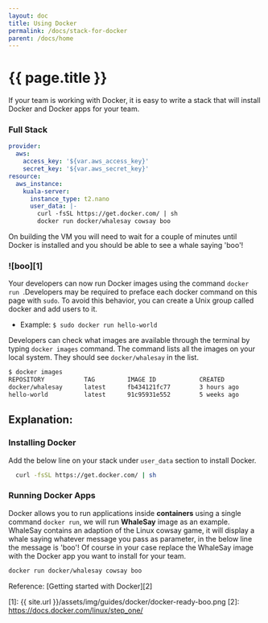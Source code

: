 ```yaml
---
layout: doc
title: Using Docker
permalink: /docs/stack-for-docker
parent: /docs/home
---
```


# {{ page.title }}

If your team is working with Docker, it is easy to write a stack that will install Docker and Docker apps for your team.

### Full Stack

```yaml
provider:
  aws:
    access_key: '${var.aws_access_key}'
    secret_key: '${var.aws_secret_key}'
resource:
  aws_instance:
    kuala-server:
      instance_type: t2.nano
      user_data: |-
        curl -fsSL https://get.docker.com/ | sh
        docker run docker/whalesay cowsay boo
```
On building the VM you will need to wait for a couple of minutes until Docker is installed and you should be able to see a whale saying 'boo'!

### ![boo][1]

Your developers can now run Docker images using the command `docker run `.Developers may be required to preface each docker command on this page with `sudo`. To avoid this behavior, you can create a Unix group called docker and add users to it.

* Example: `$ sudo docker run hello-world `

Developers can check what images are available through the terminal by typing `docker images` command. The command lists all the images on your local system. They should see `docker/whalesay` in the list.

```bash
$ docker images
REPOSITORY           TAG         IMAGE ID            CREATED            VIRTUAL SIZE
docker/whalesay      latest      fb434121fc77        3 hours ago        247 MB
hello-world          latest      91c95931e552        5 weeks ago        910 B
```

## Explanation:

### Installing Docker

Add the below line on your stack under `user_data` section to install Docker.

```bash
  curl -fsSL https://get.docker.com/ | sh
```

### Running Docker Apps

Docker allows you to run applications inside **containers** using a single command `docker run`, we will run **WhaleSay** image as an example. WhaleSay contains an adaption of the Linux cowsay game, it will display a whale saying whatever message you pass as parameter, in the below line the message is 'boo'! Of course in your case replace the WhaleSay image with the Docker app you want to install for your team.

```bash
docker run docker/whalesay cowsay boo
```

Reference: [Getting started with Docker][2]

[1]: {{ site.url }}/assets/img/guides/docker/docker-ready-boo.png
[2]: https://docs.docker.com/linux/step_one/

